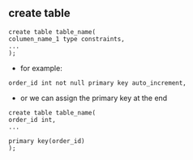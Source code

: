 ## create table

```
create table table_name(
columen_name_1 type constraints,
...
);
```
- for example:

```
order_id int not null primary key auto_increment,
```

- or we can assign the primary key at the end
```
create table table_name(
order_id int,
...

primary key(order_id)
);
```
